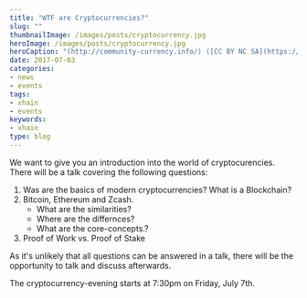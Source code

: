 ```yaml
---
title: "WTF are Cryptocurrencies?"
slug: ""
thumbnailImage: /images/posts/cryptocurrency.jpg
heroImage: /images/posts/cryptocurrency.jpg
heroCaption: "(http://community-currency.info/) ([CC BY NC SA](https://creativecommons.org/publicdomain/zero/1.0/deed.de))"
date: 2017-07-03
categories:
- news
- events
tags:
- xhain
- events
keywords:
- xhain
type: blog
---
```


We want to give you an introduction into the world of cryptocurencies.
There will be a talk covering the following questions:

1. Was are the basics of modern cryptocurrencies? What is a Blockchain?
2. Bitcoin, Ethereum and Zcash.
	- What are the similarities? 
	- Where are the differnces?
	- What are the core-concepts.?
3. Proof of Work vs. Proof of Stake

As it's unlikely that all questions can be answered in a talk, there will be the opportunity to talk and discuss afterwards.

The cryptocurrency-evening starts at 7:30pm on Friday, July 7th.
